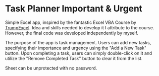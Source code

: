 # Task Planner Important & Urgent

Simple Excel app, inspired by the fantastic Excel VBA Course by [TrumpExcel](https://www.youtube.com/@trumpexcel). Idea and skills needed to develop it I attribute to the course. However, the final code was developed independently by myself.

The purpose of the app is task management. Users can add new tasks, specifying their importance and urgency using the "Add a New Task" button. Upon completing a task, users can simply double-click on it and utilize the "Remove Completed Task" button to clear it from the list.

Sheet can be unprotected with no password.
